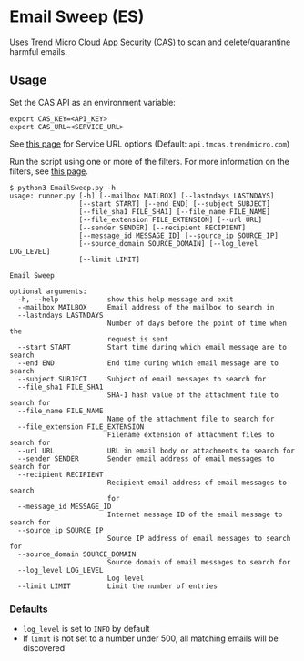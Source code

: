 # Email Sweep (ES)

Uses Trend Micro [Cloud App Security (CAS)](https://www.trendmicro.com/en_au/business/products/user-protection/sps/email-and-collaboration/cloud-app-security.html) to scan and delete/quarantine harmful emails.

## Usage

Set the CAS API as an environment variable:

```
export CAS_KEY=<API_KEY>
export CAS_URL=<SERVICE_URL>
```

See [this page](http://docs.trendmicro.com/en-us/enterprise/cloud-app-security-integration-api-online-help/getting-started-with/understanding-the-ur.aspx) for Service URL options (Default: `api.tmcas.trendmicro.com`) 

Run the script using one or more of the filters. For more information on the filters, see [this page](http://docs.trendmicro.com/en-us/enterprise/cloud-app-security-integration-api-online-help/supported-cloud-app-/threat-investigation/sweep-for-email-mess.aspx).

```
$ python3 EmailSweep.py -h
usage: runner.py [-h] [--mailbox MAILBOX] [--lastndays LASTNDAYS]
                 [--start START] [--end END] [--subject SUBJECT]
                 [--file_sha1 FILE_SHA1] [--file_name FILE_NAME]
                 [--file_extension FILE_EXTENSION] [--url URL]
                 [--sender SENDER] [--recipient RECIPIENT]
                 [--message_id MESSAGE_ID] [--source_ip SOURCE_IP]
                 [--source_domain SOURCE_DOMAIN] [--log_level LOG_LEVEL]
                 [--limit LIMIT]

Email Sweep

optional arguments:
  -h, --help            show this help message and exit
  --mailbox MAILBOX     Email address of the mailbox to search in
  --lastndays LASTNDAYS
                        Number of days before the point of time when the
                        request is sent
  --start START         Start time during which email message are to search
  --end END             End time during which email message are to search
  --subject SUBJECT     Subject of email messages to search for
  --file_sha1 FILE_SHA1
                        SHA-1 hash value of the attachment file to search for
  --file_name FILE_NAME
                        Name of the attachment file to search for
  --file_extension FILE_EXTENSION
                        Filename extension of attachment files to search for
  --url URL             URL in email body or attachments to search for
  --sender SENDER       Sender email address of email messages to search for
  --recipient RECIPIENT
                        Recipient email address of email messages to search
                        for
  --message_id MESSAGE_ID
                        Internet message ID of the email message to search for
  --source_ip SOURCE_IP
                        Source IP address of email messages to search for
  --source_domain SOURCE_DOMAIN
                        Source domain of email messages to search for
  --log_level LOG_LEVEL
                        Log level
  --limit LIMIT         Limit the number of entries
```

### Defaults

* `log_level` is set to `INFO` by default
* If `limit` is not set to a number under 500, all matching emails will be discovered
